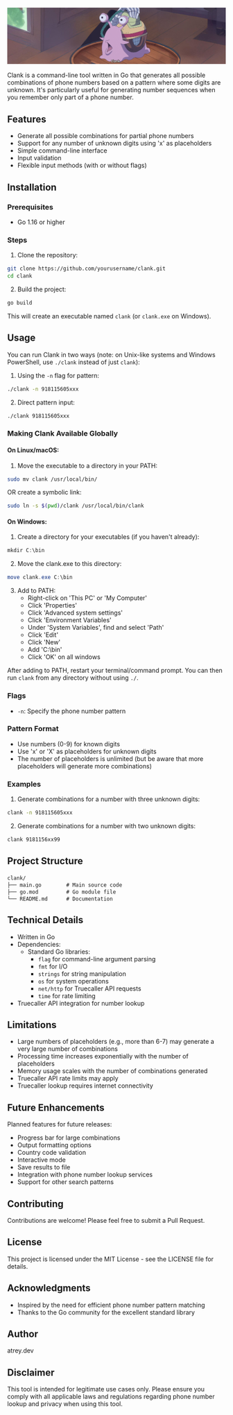 ![Clank Logo](./clank-preview-image.png)

Clank is a command-line tool written in Go that generates all possible combinations of phone numbers based on a pattern where some digits are unknown. It's particularly useful for generating number sequences when you remember only part of a phone number.

## Features

- Generate all possible combinations for partial phone numbers
- Support for any number of unknown digits using 'x' as placeholders
- Simple command-line interface
- Input validation
- Flexible input methods (with or without flags)

## Installation

### Prerequisites

- Go 1.16 or higher

### Steps

1. Clone the repository:

```bash
git clone https://github.com/yourusername/clank.git
cd clank
```

2. Build the project:

```bash
go build
```

This will create an executable named `clank` (or `clank.exe` on Windows).

## Usage

You can run Clank in two ways (note: on Unix-like systems and Windows PowerShell, use `./clank` instead of just `clank`):

1. Using the `-n` flag for pattern:

```bash
./clank -n 918115605xxx
```

2. Direct pattern input:

```bash
./clank 918115605xxx
```

### Making Clank Available Globally

#### On Linux/macOS:

1. Move the executable to a directory in your PATH:

```bash
sudo mv clank /usr/local/bin/
```

OR create a symbolic link:

```bash
sudo ln -s $(pwd)/clank /usr/local/bin/clank
```

#### On Windows:

1. Create a directory for your executables (if you haven't already):

```powershell
mkdir C:\bin
```

2. Move the clank.exe to this directory:

```powershell
move clank.exe C:\bin
```

3. Add to PATH:
   - Right-click on 'This PC' or 'My Computer'
   - Click 'Properties'
   - Click 'Advanced system settings'
   - Click 'Environment Variables'
   - Under 'System Variables', find and select 'Path'
   - Click 'Edit'
   - Click 'New'
   - Add 'C:\bin'
   - Click 'OK' on all windows

After adding to PATH, restart your terminal/command prompt. You can then run `clank` from any directory without using `./`.

### Flags

- `-n`: Specify the phone number pattern

### Pattern Format

- Use numbers (0-9) for known digits
- Use 'x' or 'X' as placeholders for unknown digits
- The number of placeholders is unlimited (but be aware that more placeholders will generate more combinations)

### Examples

1. Generate combinations for a number with three unknown digits:

```bash
clank -n 918115605xxx
```

2. Generate combinations for a number with two unknown digits:

```bash
clank 9181156xx99
```

## Project Structure

```
clank/
├── main.go        # Main source code
├── go.mod         # Go module file
└── README.md      # Documentation
```

## Technical Details

- Written in Go
- Dependencies:
  - Standard Go libraries:
    - `flag` for command-line argument parsing
    - `fmt` for I/O
    - `strings` for string manipulation
    - `os` for system operations
    - `net/http` for Truecaller API requests
    - `time` for rate limiting
- Truecaller API integration for number lookup

## Limitations

- Large numbers of placeholders (e.g., more than 6-7) may generate a very large number of combinations
- Processing time increases exponentially with the number of placeholders
- Memory usage scales with the number of combinations generated
- Truecaller API rate limits may apply
- Truecaller lookup requires internet connectivity

## Future Enhancements

Planned features for future releases:

- Progress bar for large combinations
- Output formatting options
- Country code validation
- Interactive mode
- Save results to file
- Integration with phone number lookup services
- Support for other search patterns

## Contributing

Contributions are welcome! Please feel free to submit a Pull Request.

## License

This project is licensed under the MIT License - see the LICENSE file for details.

## Acknowledgments

- Inspired by the need for efficient phone number pattern matching
- Thanks to the Go community for the excellent standard library

## Author

atrey.dev

## Disclaimer

This tool is intended for legitimate use cases only. Please ensure you comply with all applicable laws and regulations regarding phone number lookup and privacy when using this tool.
